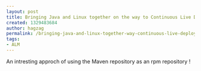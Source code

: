 ```yaml
---
layout: post
title: Bringing Java and Linux together on the way to Continuous Live Deployment
created: 1329483684
author: hagzag
permalink: /bringing-java-and-linux-together-way-continuous-live-deployment
tags:
- ALM
---
```

<p>An intresting approch of using the Maven repository as an rpm repository !</p>
